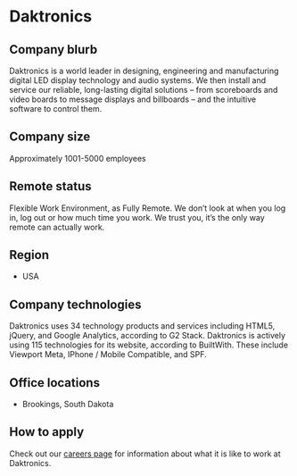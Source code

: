 # Daktronics

## Company blurb
Daktronics is a world leader in designing, engineering and manufacturing digital LED display technology and audio systems. We then install and service our reliable, long-lasting digital solutions – from scoreboards and video boards to message displays and billboards – and the intuitive software to control them.

## Company size 
Approximately 1001-5000 employees

## Remote status
Flexible Work Environment, as Fully Remote.
We don’t look at when you log in, log out or how much time you work. We trust you, it’s the only way remote can actually work.

## Region
- USA

## Company technologies
Daktronics uses 34 technology products and services including HTML5, jQuery, and Google Analytics, according to G2 Stack.
Daktronics is actively using 115 technologies for its website, according to BuiltWith. These include Viewport Meta, IPhone / Mobile Compatible, and SPF.

## Office locations
- Brookings, South Dakota

## How to apply
Check out our [careers page](https://www.daktronics.com/en-us/employment/careers) for information about what it is like to work at Daktronics.
